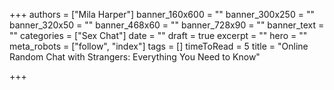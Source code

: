 +++
authors = ["Mila Harper"]
banner_160x600 = ""
banner_300x250 = ""
banner_320x50 = ""
banner_468x60 = ""
banner_728x90 = ""
banner_text = ""
categories = ["Sex Chat"]
date = ""
draft = true
excerpt = ""
hero = ""
meta_robots = ["follow", "index"]
tags = []
timeToRead = 5
title = "Online Random Chat with Strangers: Everything You Need to Know"

+++
